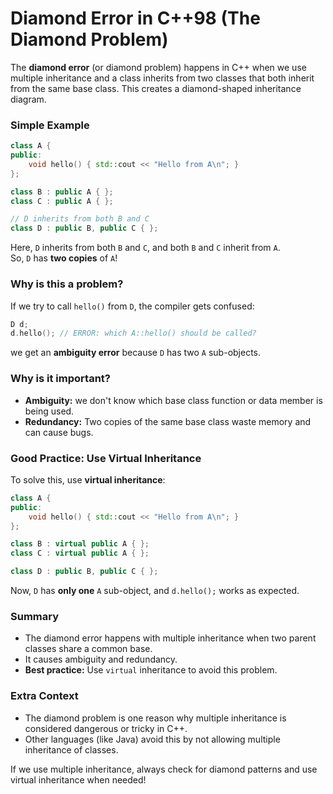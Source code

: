 # **Diamond Error in C++98 (The Diamond Problem)**

The **diamond error** (or diamond problem) happens in C++ when we use multiple inheritance and a class inherits from two classes that both inherit from the same base class. This creates a diamond-shaped inheritance diagram.

### Simple Example

```cpp
class A {
public:
    void hello() { std::cout << "Hello from A\n"; }
};

class B : public A { };
class C : public A { };

// D inherits from both B and C
class D : public B, public C { };
```

Here, `D` inherits from both `B` and `C`, and both `B` and `C` inherit from `A`.  
So, `D` has **two copies** of `A`!

### Why is this a problem?

If we try to call `hello()` from `D`, the compiler gets confused:

```cpp
D d;
d.hello(); // ERROR: which A::hello() should be called?
```

we get an **ambiguity error** because `D` has two `A` sub-objects.

### Why is it important?

- **Ambiguity:** we don't know which base class function or data member is being used.
- **Redundancy:** Two copies of the same base class waste memory and can cause bugs.

### Good Practice: Use Virtual Inheritance

To solve this, use **virtual inheritance**:

```cpp
class A {
public:
    void hello() { std::cout << "Hello from A\n"; }
};

class B : virtual public A { };
class C : virtual public A { };

class D : public B, public C { };
```

Now, `D` has **only one** `A` sub-object, and `d.hello();` works as expected.

### Summary

- The diamond error happens with multiple inheritance when two parent classes share a common base.
- It causes ambiguity and redundancy.
- **Best practice:** Use `virtual` inheritance to avoid this problem.

### Extra Context

- The diamond problem is one reason why multiple inheritance is considered dangerous or tricky in C++.
- Other languages (like Java) avoid this by not allowing multiple inheritance of classes.

If we use multiple inheritance, always check for diamond patterns and use virtual inheritance when needed!